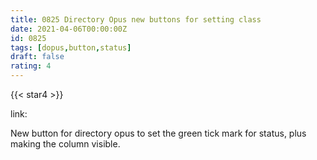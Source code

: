 ```yaml
---
title: 0825 Directory Opus new buttons for setting class
date: 2021-04-06T00:00:00Z
id: 0825
tags: [dopus,button,status]
draft: false
rating: 4
---
```

{{< star4 >}}

link: []()

New button for directory opus to set the green tick mark for status, plus making the column visible.

